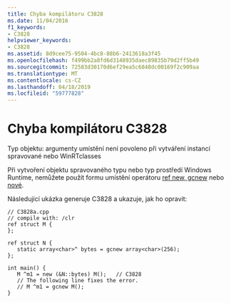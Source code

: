 ```yaml
---
title: Chyba kompilátoru C3828
ms.date: 11/04/2016
f1_keywords:
- C3828
helpviewer_keywords:
- C3828
ms.assetid: 8d9cee75-9504-4bc8-88b6-2413618a3f45
ms.openlocfilehash: f499bb2a8fd6d3148935daec89835b79d2ff5b49
ms.sourcegitcommit: 72583d30170d6ef29ea5c6848dc00169f2c909aa
ms.translationtype: MT
ms.contentlocale: cs-CZ
ms.lasthandoff: 04/18/2019
ms.locfileid: "59777828"
---
```

# <a name="compiler-error-c3828"></a>Chyba kompilátoru C3828

Typ objektu: argumenty umístění není povoleno při vytváření instancí spravované nebo WinRTclasses

Při vytvoření objektu spravovaného typu nebo typ prostředí Windows Runtime, nemůžete použít formu umístění operátoru [ref new, gcnew](../../extensions/ref-new-gcnew-cpp-component-extensions.md) nebo [nové](../../cpp/new-operator-cpp.md).

Následující ukázka generuje C3828 a ukazuje, jak ho opravit:

```
// C3828a.cpp
// compile with: /clr
ref struct M {
};

ref struct N {
   static array<char>^ bytes = gcnew array<char>(256);
};

int main() {
   M ^m1 = new (&N::bytes) M();   // C3828
   // The following line fixes the error.
   // M ^m1 = gcnew M();
}
```